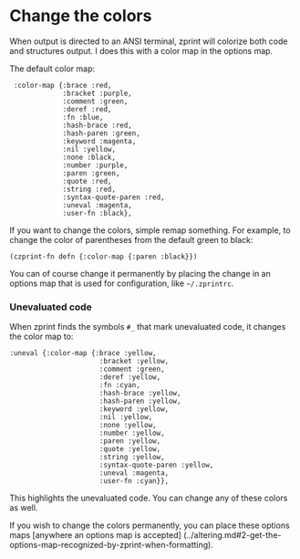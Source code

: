 # Change the colors

When output is directed to an ANSI terminal, zprint will colorize both code
and structures output.  I does this with a color map in the options map.  

The default color map:
```
 :color-map {:brace :red,
             :bracket :purple,
             :comment :green,
             :deref :red,
             :fn :blue,
             :hash-brace :red,
             :hash-paren :green,
             :keyword :magenta,
             :nil :yellow,
             :none :black,
             :number :purple,
             :paren :green,
             :quote :red,
             :string :red,
             :syntax-quote-paren :red,
             :uneval :magenta,
             :user-fn :black},
```
If you want to change the colors, simple remap something.  For example,
to change the color of parentheses from the default green to black:
```
(czprint-fn defn {:color-map {:paren :black}})
```
You can of course change it permanently by placing the change in an
options map that is used for configuration, like `~/.zprintrc`.

### Unevaluated code

When zprint finds the symbols `#_` that mark unevaluated code, it changes
the color map to:
```
:uneval {:color-map {:brace :yellow,
                      :bracket :yellow,
                      :comment :green,
                      :deref :yellow,
                      :fn :cyan,
                      :hash-brace :yellow,
                      :hash-paren :yellow,
                      :keyword :yellow,
                      :nil :yellow,
                      :none :yellow,
                      :number :yellow,
                      :paren :yellow,
                      :quote :yellow,
                      :string :yellow,
                      :syntax-quote-paren :yellow,
                      :uneval :magenta,
                      :user-fn :cyan}},
```
This highlights the unevaluated code.  You can change any of these colors
as well.

If you wish to change the colors permanently, you can place these 
options maps
[anywhere an options map is accepted]
(../altering.md#2-get-the-options-map-recognized-by-zprint-when-formatting).
